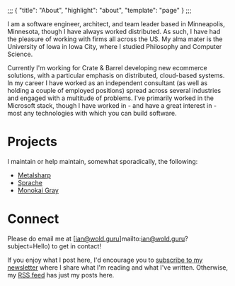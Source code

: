 ;;;
{
	"title": "About",
	"highlight": "about",
	"template": "page"
}
;;;

I am a software engineer, architect, and team leader based in Minneapolis, Minnesota, though I have always worked distributed. As such, I have had the pleasure of working with firms all across the US. My alma mater is the University of Iowa in Iowa City, where I studied Philosophy and Computer Science.

Currently I'm working for Crate & Barrel developing new ecommerce solutions, with a particular emphasis on distributed, cloud-based systems. In my career I have worked as an independent consultant (as well as holding a couple of employed positions) spread across several industries and engaged with a multitude of problems. I've primarily worked in the Microsoft stack, though I have worked in - and have a great interest in - most any technologies with which you can build software.

# Projects

I maintain or help maintain, somewhat sporadically, the following:

* [Metalsharp](https://github.com/IanWold/Metalsharp)
* [Sprache](https://github.com/sprache/Sprache)
* [Monokai Gray](https://github.com/IanWold/MonokaiGray)

# Connect

Please do email me at [ian@wold.guru]mailto:ian@wold.guru?subject=Hello) to get in contact!

If you enjoy what I post here, I'd encourage you to [subscribe to my newsletter](https://buttondown.email/ianwold) where I share what I'm reading and what I've written. Otherwise, my [RSS feed](https://ian.wold.guru/feed.xml) has just my posts here.
